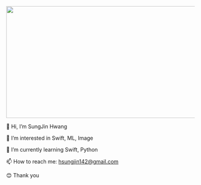 <a href="https://github.com/devxb/gitanimals">
<img
  src="https://render.gitanimals.org/farms/Hsungjin"
  width="600"
  height="300"
/>
</a>

👋 Hi, I’m SungJin Hwang

👀 I’m interested in Swift, ML, Image

🌱 I’m currently learning Swift, Python

📫 How to reach me: hsungjin142@gmail.com

😊 Thank you
